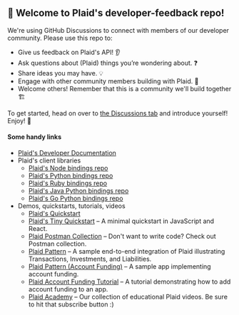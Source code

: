 ## 👋 Welcome to Plaid's developer-feedback repo!

We're using GitHub Discussions to connect with members of our developer community. Please use this repo to:

  * Give us feedback on Plaid's API! 👂
  * Ask questions about (Plaid) things you’re wondering about. ❓
  * Share ideas you may have. 💡
  * Engage with other community members building with Plaid. 👥
  * Welcome others! Remember that this is a community we'll build together 🏗

 To get started, head on over to [the Discussions tab](https://github.com/plaid/developer-feedback/discussions) and introduce yourself! Enjoy! 🙂

#### Some handy links

  * [Plaid's Developer Documentation](https://plaid.com/docs/)
  * Plaid's client libraries
    * [Plaid's Node bindings repo](https://github.com/plaid/plaid-node)
    * [Plaid's Python bindings repo](https://github.com/plaid/plaid-python)
    * [Plaid's Ruby bindings repo](https://github.com/plaid/plaid-ruby)
    * [Plaid's Java Python bindings repo](https://github.com/plaid/plaid-java)
    * [Plaid's Go Python bindings repo](https://github.com/plaid/plaid-go)
  * Demos, quickstarts, tutorials, videos
    * [Plaid's Quickstart](https://github.com/plaid/quickstart)
    * [Plaid's Tiny Quickstart](https://github.com/plaid/tiny-quickstart) – A minimal quickstart in JavaScript and React.
    * [Plaid Postman Collection](https://github.com/plaid/plaid-postman) – Don't want to write code? Check out Postman collection.
    * [Plaid Pattern](https://github.com/plaid/pattern) – A sample end-to-end integration of Plaid illustrating Transactions, Investments, and Liabilities.
    * [Plaid Pattern (Account Funding)](https://github.com/plaid/pattern-account-funding) – A sample app implementing account funding.
    * [Plaid Account Funding Tutorial](https://github.com/plaid/account-funding-tutorial) – A tutorial demonstrating how to add account funding to an app.
    * [Plaid Academy](https://www.youtube.com/c/PlaidInc/videos) – Our collection of educational Plaid videos. Be sure to hit that subscribe button :) 
